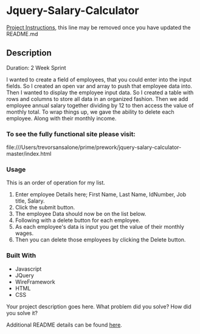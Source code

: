 # Jquery-Salary-Calculator

[Project Instructions](./INSTRUCTIONS.md), this line may be removed once you have updated the README.md

## Description

Duration: 2 Week Sprint

I wanted to create a field of employees, that you could enter into the input fields.
So I created an open var and array to push that employee data into.
Then I wanted to display the employee input data.
So I created a table with rows and columns to store all data in an organized fashion.
Then we add employee annual salary together dividing by 12 to then access the value of monthly total.
To wrap things up, we gave the ability to delete each employee.
Along with their monthly income.

### To see the fully functional site please visit:

file:///Users/trevorsansalone/prime/prework/jquery-salary-calculator-master/index.html

### Usage

This is an order of operation for my list.

1. Enter employee Details here; First Name, Last Name, IdNumber, Job title, Salary.
2. Click the submit button.
3. The employee Data should now be on the list below.
4. Following with a delete button for each employee.
5. As each employee's data is input you get the value of their monthly wages.
6. Then you can delete those employees by clicking the Delete button.

### Built With

- Javascript
- JQuery
- WireFramework
- HTML
- CSS

Your project description goes here. What problem did you solve? How did you solve it?

Additional README details can be found [here](https://github.com/PrimeAcademy/readme-template/blob/master/README.md).
